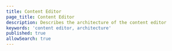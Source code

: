 ```yaml
---
title: Content Editor  
page_title: Content Editor
description: Describes the architecture of the content editor 
keywords: 'content editor, architecture'
published: true
allowSearch: true
---
```

